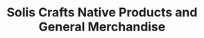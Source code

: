 ---
title: "Solis Crafts Native Products and General Merchandise"
url: /tagum-city/solis-crafts-native-products-and-general-merchandise/
shop: Baumarkt
---